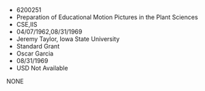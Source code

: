 * 6200251
* Preparation of Educational Motion Pictures in the Plant      Sciences
* CSE,IIS
* 04/07/1962,08/31/1969
* Jeremy Taylor, Iowa State University
* Standard Grant
* Oscar Garcia
* 08/31/1969
* USD Not Available

NONE